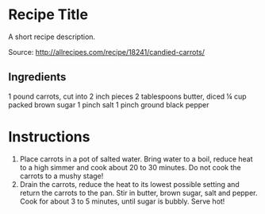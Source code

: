 # Recipe Title

A short recipe description.

Source: http://allrecipes.com/recipe/18241/candied-carrots/

## Ingredients
1 pound carrots, cut into 2 inch pieces
2 tablespoons butter, diced
¼ cup packed brown sugar
1 pinch salt
1 pinch ground black pepper

# Instructions

1. Place carrots in a pot of salted water. Bring water to a boil, reduce heat to a high simmer and cook about 20 to 30 minutes. Do not cook the carrots to a mushy stage!
2. Drain the carrots, reduce the heat to its lowest possible setting and return the carrots to the pan. Stir in butter, brown sugar, salt and pepper. Cook for about 3 to 5 minutes, until sugar is bubbly. Serve hot!
